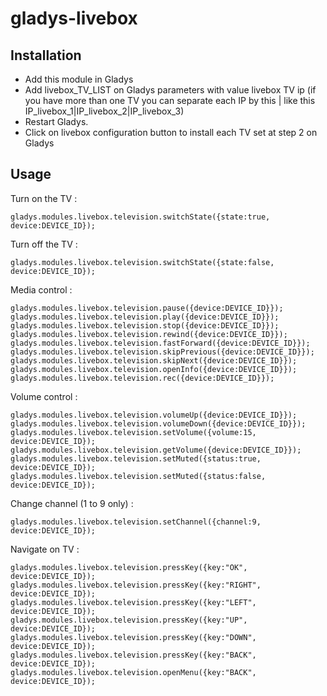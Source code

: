 # gladys-livebox

## Installation

* Add this module in Gladys
* Add livebox_TV_LIST on Gladys parameters with value livebox TV ip (if you have more than one TV you can separate each IP by this | like this IP_livebox_1|IP_livebox_2|IP_livebox_3)
* Restart Gladys.
* Click on livebox configuration button to install each TV set at step 2 on Gladys

## Usage 

Turn on the TV :
```
gladys.modules.livebox.television.switchState({state:true, device:DEVICE_ID});
```
Turn off the TV :
```
gladys.modules.livebox.television.switchState({state:false, device:DEVICE_ID});
```
Media control :
```
gladys.modules.livebox.television.pause({device:DEVICE_ID}});
gladys.modules.livebox.television.play({device:DEVICE_ID}});
gladys.modules.livebox.television.stop({device:DEVICE_ID}});
gladys.modules.livebox.television.rewind({device:DEVICE_ID}});
gladys.modules.livebox.television.fastForward({device:DEVICE_ID}});
gladys.modules.livebox.television.skipPrevious({device:DEVICE_ID}});
gladys.modules.livebox.television.skipNext({device:DEVICE_ID}});
gladys.modules.livebox.television.openInfo({device:DEVICE_ID}});
gladys.modules.livebox.television.rec({device:DEVICE_ID}});
```
Volume control :
```
gladys.modules.livebox.television.volumeUp({device:DEVICE_ID}});
gladys.modules.livebox.television.volumeDown({device:DEVICE_ID}});
gladys.modules.livebox.television.setVolume({volume:15, device:DEVICE_ID});
gladys.modules.livebox.television.getVolume({device:DEVICE_ID}});
gladys.modules.livebox.television.setMuted({status:true, device:DEVICE_ID});
gladys.modules.livebox.television.setMuted({status:false, device:DEVICE_ID});
```
Change channel (1 to 9 only) :
```
gladys.modules.livebox.television.setChannel({channel:9, device:DEVICE_ID});
```
Navigate on TV :
```
gladys.modules.livebox.television.pressKey({key:"OK", device:DEVICE_ID});
gladys.modules.livebox.television.pressKey({key:"RIGHT", device:DEVICE_ID});
gladys.modules.livebox.television.pressKey({key:"LEFT", device:DEVICE_ID});
gladys.modules.livebox.television.pressKey({key:"UP", device:DEVICE_ID});
gladys.modules.livebox.television.pressKey({key:"DOWN", device:DEVICE_ID});
gladys.modules.livebox.television.pressKey({key:"BACK", device:DEVICE_ID});
gladys.modules.livebox.television.openMenu({key:"BACK", device:DEVICE_ID});
```